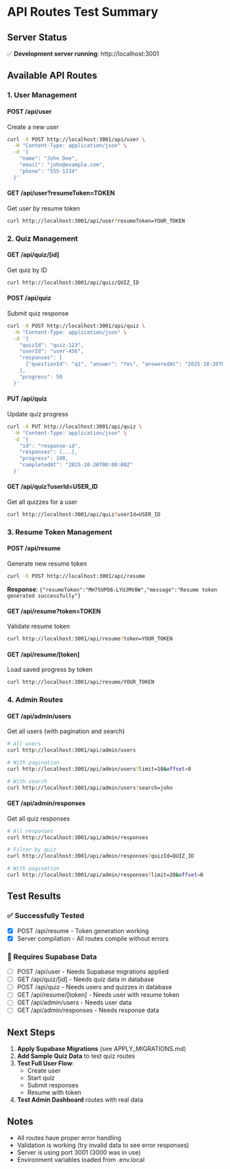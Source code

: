 # API Routes Test Summary

## Server Status
✅ **Development server running**: http://localhost:3001

## Available API Routes

### 1. User Management

#### POST /api/user
Create a new user
```bash
curl -X POST http://localhost:3001/api/user \
  -H "Content-Type: application/json" \
  -d '{
    "name": "John Doe",
    "email": "john@example.com",
    "phone": "555-1234"
  }'
```

#### GET /api/user?resumeToken=TOKEN
Get user by resume token
```bash
curl http://localhost:3001/api/user?resumeToken=YOUR_TOKEN
```

### 2. Quiz Management

#### GET /api/quiz/[id]
Get quiz by ID
```bash
curl http://localhost:3001/api/quiz/QUIZ_ID
```

#### POST /api/quiz
Submit quiz response
```bash
curl -X POST http://localhost:3001/api/quiz \
  -H "Content-Type: application/json" \
  -d '{
    "quizId": "quiz-123",
    "userId": "user-456",
    "responses": [
      {"questionId": "q1", "answer": "Yes", "answeredAt": "2025-10-26T00:00:00Z"}
    ],
    "progress": 50
  }'
```

#### PUT /api/quiz
Update quiz progress
```bash
curl -X PUT http://localhost:3001/api/quiz \
  -H "Content-Type: application/json" \
  -d '{
    "id": "response-id",
    "responses": [...],
    "progress": 100,
    "completedAt": "2025-10-26T00:00:00Z"
  }'
```

#### GET /api/quiz?userId=USER_ID
Get all quizzes for a user
```bash
curl http://localhost:3001/api/quiz?userId=USER_ID
```

### 3. Resume Token Management

#### POST /api/resume
Generate new resume token
```bash
curl -X POST http://localhost:3001/api/resume
```
**Response**: `{"resumeToken":"MH75UPD8-LYUJMV8W","message":"Resume token generated successfully"}`

#### GET /api/resume?token=TOKEN
Validate resume token
```bash
curl http://localhost:3001/api/resume?token=YOUR_TOKEN
```

#### GET /api/resume/[token]
Load saved progress by token
```bash
curl http://localhost:3001/api/resume/YOUR_TOKEN
```

### 4. Admin Routes

#### GET /api/admin/users
Get all users (with pagination and search)
```bash
# All users
curl http://localhost:3001/api/admin/users

# With pagination
curl http://localhost:3001/api/admin/users?limit=10&offset=0

# With search
curl http://localhost:3001/api/admin/users?search=john
```

#### GET /api/admin/responses
Get all quiz responses
```bash
# All responses
curl http://localhost:3001/api/admin/responses

# Filter by quiz
curl http://localhost:3001/api/admin/responses?quizId=QUIZ_ID

# With pagination
curl http://localhost:3001/api/admin/responses?limit=20&offset=0
```

## Test Results

### ✅ Successfully Tested
- [x] POST /api/resume - Token generation working
- [x] Server compilation - All routes compile without errors

### 🔄 Requires Supabase Data
- [ ] POST /api/user - Needs Supabase migrations applied
- [ ] GET /api/quiz/[id] - Needs quiz data in database
- [ ] POST /api/quiz - Needs users and quizzes in database
- [ ] GET /api/resume/[token] - Needs user with resume token
- [ ] GET /api/admin/users - Needs user data
- [ ] GET /api/admin/responses - Needs response data

## Next Steps

1. **Apply Supabase Migrations** (see APPLY_MIGRATIONS.md)
2. **Add Sample Quiz Data** to test quiz routes
3. **Test Full User Flow**:
   - Create user
   - Start quiz
   - Submit responses
   - Resume with token
4. **Test Admin Dashboard** routes with real data

## Notes

- All routes have proper error handling
- Validation is working (try invalid data to see error responses)
- Server is using port 3001 (3000 was in use)
- Environment variables loaded from .env.local
